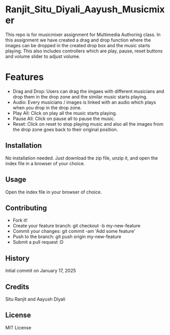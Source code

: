 # Ranjit_Situ_Diyali_Aayush_Musicmixer
This repo is for musicmixer assignment for Multimedia Authoring class. In this assignment we have created a drag and drop function where the images can be dropped in the created drop box and the music starts playing. This also includes controllers which are play, pause, reset buttons and volume slider to adjust volume.

# Features
- Drag and Drop: Users can drag the imgaes with different musicians and drop them in the drop zone and the similar music starts playing.
- Audio: Every musicians / images is linked with an audio which plays when you drop in the drop zone.
- Play All: Click on play all the music starts playing.
- Pause All: Click on pause all to pause the music.
- Reset: Click on reset to stop playing music and also all the images from the drop zone goes back to their original position.

## Installation
No installation needed. Just download the zip file, unzip it, and open the index file in a browser of your choice.

## Usage
Open the index file in your browser of choice.

## Contributing
- Fork it!
- Create your feature branch: git checkout -b my-new-feature
- Commit your changes: git commit -am 'Add some feature'
- Push to the branch: git push origin my-new-feature
- Submit a pull request :D

## History
Intial commit on January 17, 2025

## Credits
Situ Ranjit and Aayush Diyali

## License
MIT License 
